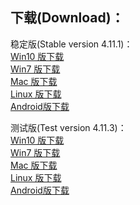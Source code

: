 
## 下载(Download)：
稳定版(Stable version 4.11.1)：   
[Win10 版下载](https://github.com/XX-net/XX-Net/releases/download/4.11.1/XX-Net-win10-4.11.1.7z)   
[Win7 版下载](https://github.com/XX-net/XX-Net/releases/download/4.11.1/XX-Net-win7-4.11.1.7z)   
[Mac 版下载](https://github.com/XX-net/XX-Net/releases/download/4.11.1/XX-Net-mac-4.11.1.7z)  
[Linux 版下载](https://github.com/XX-net/XX-Net/archive/4.11.1.zip)  
[Android版下载](https://github.com/XX-net/XX-Net/releases/download/4.11.1/XX-Net-4.11.1.apk)  




测试版(Test version 4.11.3)：  
[Win10 版下载](https://github.com/XX-net/XX-Net/releases/download/4.11.3/XX-Net-win10-4.11.3.7z)   
[Win7 版下载](https://github.com/XX-net/XX-Net/releases/download/4.11.3/XX-Net-win7-4.11.3.7z)   
[Mac 版下载](https://github.com/XX-net/XX-Net/releases/download/4.11.3/XX-Net-mac-4.11.3.7z)  
[Linux 版下载](https://github.com/XX-net/XX-Net/archive/4.11.3.zip)  
[Android版下载](https://github.com/XX-net/XX-Net/releases/download/4.11.3/XX-Net-4.11.3.apk)  
